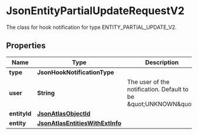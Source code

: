 

# JsonEntityPartialUpdateRequestV2

The class for hook notification for type ENTITY_PARTIAL_UPDATE_V2.
## Properties

Name | Type | Description | Notes
------------ | ------------- | ------------- | -------------
**type** | **JsonHookNotificationType** |  |  [optional]
**user** | **String** | The user of the notification. Default to be \&quot;UNKNOWN\&quot;. |  [optional]
**entityId** | [**JsonAtlasObjectId**](JsonAtlasObjectId.md) |  |  [optional]
**entity** | [**JsonAtlasEntitiesWithExtInfo**](JsonAtlasEntitiesWithExtInfo.md) |  |  [optional]



